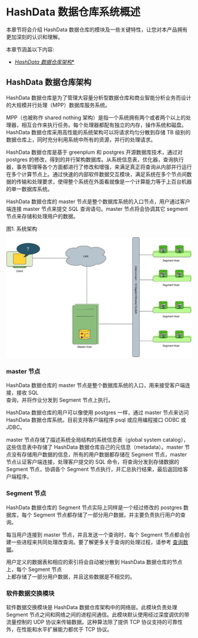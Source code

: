 # HashData 数据仓库系统概述

本章节将会介绍 HashData 数据仓库的模块及一些关键特性，让您对本产品拥有更加深刻的认识和理解。

本章节涵盖以下内容:

* [*HashData 数据仓库架构**](#21-hashdata-数据仓库架构)

## HashData 数据仓库架构

HashData 数据仓库是为了管理大容量分析型数据仓库和商业智能分析业务而设计的大规模并行处理（MPP）数据库服务系统。

MPP（也被称作 shared nothing 架构）是指一个系统拥有两个或者两个以上的处理器，相互合作来执行任务。每个处理器都配有独立的内存，操作系统和磁盘。HashData 数据仓库采用高性能的系统架构可以将请求均匀分散到存储 TB 级别的数据仓库上，同时充分利用系统中所有的资源，并行的处理请求。

HashData 数据仓库是基于 greenplum 和 postgres 开源数据库技术，通过对 postgres 的修改，得到的并行架构数据库。从系统信息表，优化器，查询执行器，事务管理等各个方面都进行了修改和增强，来满足真正将查询从内部并行运行在多个计算节点上。通过快速的内部软件数据交互模块，满足系统在多个节点间数据的传输和处理要求，使得整个系统在外面看就像是一个计算能力等于上百台机器的单一数据库系统。

HashData 数据仓库的 master 节点是整个数据库系统的入口节点，用户通过客户端连接 master 节点来提交 SQL 查询语句。master 节点将会协调其它 segment 节点来存储和处理用户的数据。

图1. 系统架构

![](assets/figure-1-architecture.jpg)

### master 节点

HashData 数据仓库的 master 节点是整个数据库系统的入口，用来接受客户端连接，接收 SQL  
查询，并将作业分发到 Segment 节点上执行。

HashData 数据仓库的用户可以像使用 postgres 一样，通过 master 节点来访问 HashData 数据仓库系统。目前支持客户端程序 psql 或应用编程接口 ODBC 或 JDBC。

master 节点存储了描述系统全局结构的系统信息表（global system catalog），这些信息表中存储了 HashData 数据仓库自己的元信息（metadata）。master 节点没有存储用户数据的信息，所有的用户数据都存储在 Segment 节点，master 节点认证客户端连接，处理客户提交的 SQL 命令，将查询分发到存储数据的 Segment 节点，协调各个 Segment 节点执行，并汇总执行结果，最后返回给客户端程序。

### Segment 节点

HashData 数据仓库的 Segment 节点实际上同样是一个经过修改的 postgres 数据库，每个 Segment 节点都存储了一部分用户数据，并主要负责执行用户的查询。

每当用户连接到 master 节点，并且发送一个查询时，每个 Segment 节点都会创建一些进程来共同处理改查询。要了解更多关于查询的处理过程，请参考 [查询数据]()。

用户定义的数据表和相应的索引将会自动被分散到 HashData 数据仓库的节点上，每个 Segment 节点  
上都存储了一部分用户数据，并且这些数据是不相交的。

### 软件数据交换模块

软件数据交换模块是 HashData 数据仓库架构中的网络层。此模块负责处理 Segment 节点之间和网络之间的进程间通信。此模块默认使用经过深度调优的带流量控制的 UDP 协议来传输数据。这种算法除了提供 TCP 协议支持的可靠性外，在性能和水平扩展能力都优于 TCP 协议。

